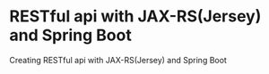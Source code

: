 # RESTful api with JAX-RS(Jersey) and Spring Boot

Creating RESTful api with JAX-RS(Jersey) and Spring Boot
